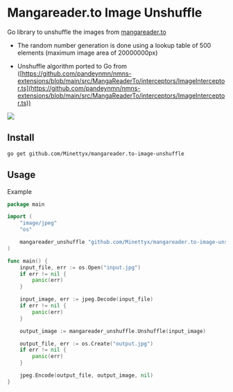 # Mangareader.to Image Unshuffle

Go library to unshuffle the images from [mangareader.to](https://mangareader.to/)

* The random number generation is done using a lookup table of 500 elements (maximum image area of 20000000px)

* Unshuffle algorithm ported to Go from ([https://github.com/pandeynmn/nmns-extensions/blob/main/src/MangaReaderTo/interceptors/ImageInterceptor.ts](https://github.com/pandeynmn/nmns-extensions/blob/main/src/MangaReaderTo/interceptors/ImageInterceptor.ts))


![](https://img.0kb.eu/vCBVtWla.png)

## Install

```
go get github.com/Minettyx/mangareader.to-image-unshuffle
```

## Usage

Example

```go
package main

import (
	"image/jpeg"
	"os"

	mangareader_unshuffle "github.com/Minettyx/mangareader.to-image-unshuffle"
)

func main() {
	input_file, err := os.Open("input.jpg")
	if err != nil {
		panic(err)
	}

	input_image, err := jpeg.Decode(input_file)
	if err != nil {
		panic(err)
	}

	output_image := mangareader_unshuffle.Unshuffle(input_image)

	output_file, err := os.Create("output.jpg")
	if err != nil {
		panic(err)
	}

	jpeg.Encode(output_file, output_image, nil)
}

```


